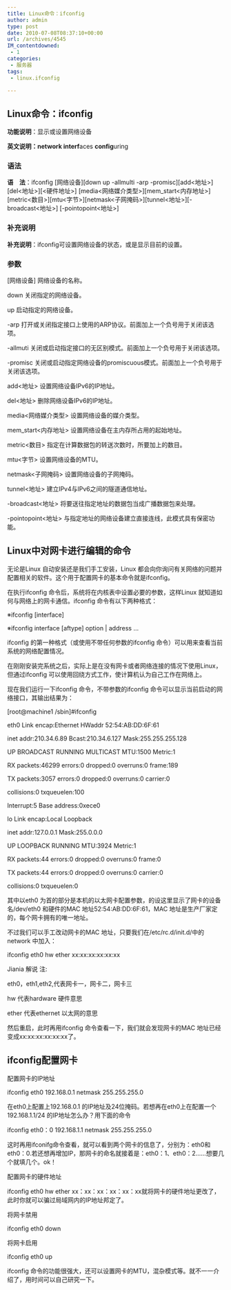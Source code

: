 ```yaml
---
title: Linux命令：ifconfig
author: admin
type: post
date: 2010-07-08T08:37:10+00:00
url: /archives/4545
IM_contentdowned:
 - 1
categories:
 - 服务器
tags:
 - linux.ifconfig

---
```

## Linux命令：ifconfig

**功能说明**：显示或设置网络设备

 **英文说明：**network **i**nter**f**aces **config**uring

### 语法

**语　法**：ifconfig \[网络设备\]\[down up -allmulti -arp -promisc\]\[add<地址>\]\[del<地址>\]\[<硬件地址>\] \[media<网络媒介类型>\]\[mem_start<内存地址>\]\[metric<数目>\]\[mtu<字节>\]\[netmask<子网掩码>\]\[tunnel<地址>\]\[-broadcast<地址>\] [-pointopoint<地址>]

### 补充说明

**补充说明**：ifconfig可设置网络设备的状态，或是显示目前的设置。

### 参数

[网络设备] 网络设备的名称。

down 关闭指定的网络设备。

up 启动指定的网络设备。

-arp 打开或关闭指定接口上使用的ARP协议。前面加上一个负号用于关闭该选项。

-allmuti 关闭或启动指定接口的无区别模式。前面加上一个负号用于关闭该选项。

-promisc 关闭或启动指定网络设备的promiscuous模式。前面加上一个负号用于关闭该选项。

add<地址> 设置网络设备IPv6的IP地址。

del<地址> 删除网络设备IPv6的IP地址。

media<网络媒介类型> 设置网络设备的媒介类型。

mem_start<内存地址> 设置网络设备在主内存所占用的起始地址。

metric<数目> 指定在计算数据包的转送次数时，所要加上的数目。

mtu<字节> 设置网络设备的MTU。

netmask<子网掩码> 设置网络设备的子网掩码。

tunnel<地址> 建立IPv4与IPv6之间的隧道通信地址。

-broadcast<地址> 将要送往指定地址的数据包当成广播数据包来处理。

-pointopoint<地址> 与指定地址的网络设备建立直接连线，此模式具有保密功能。

## Linux中对网卡进行编辑的命令

无论是Linux 自动安装还是我们手工安装，Linux 都会向你询问有关网络的问题并配置相关的软件。这个用于配置网卡的基本命令就是ifconfig。

在执行ifconfig 命令后，系统将在内核表中设置必要的参数，这样Linux 就知道如何与网络上的网卡通信。ifconfig 命令有以下两种格式：

※ifconfig [interface]

※ifconfig interface [aftype] option | address …

ifconfig 的第一种格式（或使用不带任何参数的ifconfig 命令）可以用来查看当前系统的网络配置情况。

在刚刚安装完系统之后，实际上是在没有网卡或者网络连接的情况下使用Linux，但通过ifconfig 可以使用回绕方式工作，使计算机认为自己工作在网络上。

现在我们运行一下ifconfig 命令，不带参数的ifconfig 命令可以显示当前启动的网络接口，其输出结果为：

[root@machine1 /sbin]#ifconfig

eth0 Link encap:Ethernet HWaddr 52:54:AB:DD:6F:61

inet addr:210.34.6.89 Bcast:210.34.6.127 Mask:255.255.255.128

UP BROADCAST RUNNING MULTICAST MTU:1500 Metric:1

RX packets:46299 errors:0 dropped:0 overruns:0 frame:189

TX packets:3057 errors:0 dropped:0 overruns:0 carrier:0

collisions:0 txqueuelen:100

Interrupt:5 Base address:0xece0

lo Link encap:Local Loopback

inet addr:127.0.0.1 Mask:255.0.0.0

UP LOOPBACK RUNNING MTU:3924 Metric:1

RX packets:44 errors:0 dropped:0 overruns:0 frame:0

TX packets:44 errors:0 dropped:0 overruns:0 carrier:0

collisions:0 txqueuelen:0

其中以eth0 为首的部分是本机的以太网卡配置参数，的设这里显示了网卡的设备名/dev/eth0 和硬件的MAC 地址52:54:AB:DD:6F:61，MAC 地址是生产厂家定的，每个网卡拥有的唯一地址。

不过我们可以手工改动网卡的MAC 地址，只要我们在/etc/rc.d/init.d/中的network 中加入：

ifconfig eth0 hw ether xx:xx:xx:xx:xx:xx

Jiania 解说 注:

eth0，eth1,eth2,代表网卡一，网卡二，网卡三

hw 代表hardware 硬件意思

ether 代表ethernet 以太网的意思

然后重启，此时再用ifconfig 命令查看一下，我们就会发现网卡的MAC 地址已经变成xx:xx:xx:xx:xx:xx了。

## ifconfig配置网卡

配置网卡的IP地址

ifconfig eth0 192.168.0.1 netmask 255.255.255.0

在eth0上配置上192.168.0.1 的IP地址及24位掩码。若想再在eth0上在配置一个192.168.1.1/24 的IP地址怎么办？用下面的命令

ifconfig eth0：0 192.168.1.1 netmask 255.255.255.0

这时再用ifconifg命令查看，就可以看到两个网卡的信息了，分别为：eth0和eth0：0.若还想再增加IP，那网卡的命名就接着是：eth0：1、eth0：2……想要几个就填几个。ok！

配置网卡的硬件地址

ifconfig eth0 hw ether xx：xx：xx：xx：xx：xx就将网卡的硬件地址更改了，此时你就可以骗过局域网内的IP地址邦定了。

将网卡禁用

ifconfig eth0 down

将网卡启用

ifconfig eth0 up

ifconfig 命令的功能很强大，还可以设置网卡的MTU，混杂模式等。就不一一介绍了，用时间可以自己研究一下。